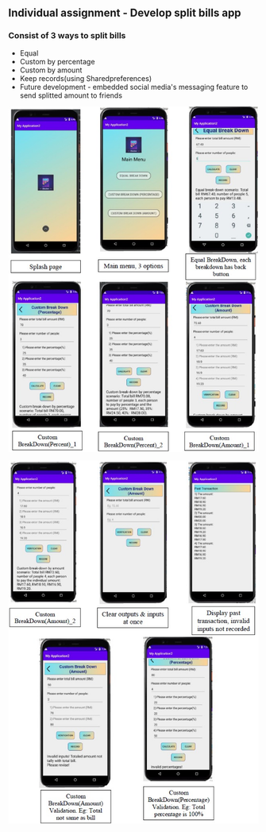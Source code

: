 ## Individual assignment - Develop split bills app 
### Consist of 3 ways to split bills
- Equal
- Custom by percentage
- Custom by amount
- Keep records(using Sharedpreferences)
- Future development - embedded social media's messaging feature to send splitted amount to friends

![alt text](https://github.com/Adele2701/Mobile_Individual/blob/main/image/Page1.jpeg)

![alt text](https://github.com/Adele2701/Mobile_Individual/blob/main/image/Page2.jpeg)
